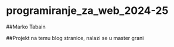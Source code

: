 # programiranje_za_web_2024-25

##Marko Tabain

##Projekt na temu blog stranice, nalazi se u master grani
